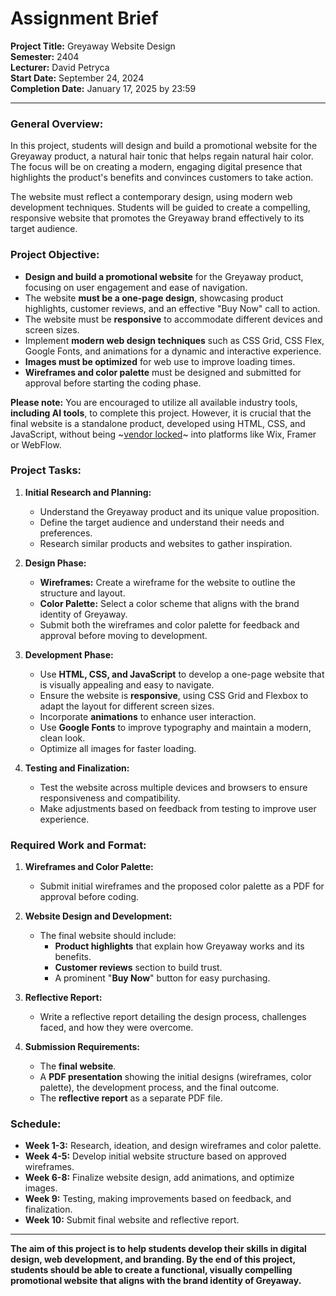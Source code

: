 # Assignment Brief 
**Project Title:** Greyaway Website Design  
**Semester:** 2404  
**Lecturer:** David Petryca  
**Start Date:** September 24, 2024  
**Completion Date:** January 17, 2025 by 23:59  

---
### General Overview:

In this project, students will design and build a promotional website for the Greyaway product, a natural hair tonic that helps regain natural hair color. The focus will be on creating a modern, engaging digital presence that highlights the product's benefits and convinces customers to take action.

The website must reflect a contemporary design, using modern web development techniques. Students will be guided to create a compelling, responsive website that promotes the Greyaway brand effectively to its target audience.

### Project Objective:

- **Design and build a promotional website** for the Greyaway product, focusing on user engagement and ease of navigation.
- The website **must be a one-page design**, showcasing product highlights, customer reviews, and an effective "Buy Now" call to action.
- The website must be **responsive** to accommodate different devices and screen sizes.
- Implement **modern web design techniques** such as CSS Grid, CSS Flex, Google Fonts, and animations for a dynamic and interactive experience.
- **Images must be optimized** for web use to improve loading times.
- **Wireframes and color palette** must be designed and submitted for approval before starting the coding phase.

**Please note:** You are encouraged to utilize all available industry tools, **including AI tools**, to complete this project. However, it is crucial that the final website is a standalone product, developed using HTML, CSS, and JavaScript, without being ~[vendor locked](https://en.wikipedia.org/wiki/Vendor_lock-in)~ into platforms like Wix, Framer or WebFlow.

### Project Tasks:

1. **Initial Research and Planning:**
   - Understand the Greyaway product and its unique value proposition.
   - Define the target audience and understand their needs and preferences.
   - Research similar products and websites to gather inspiration.

2. **Design Phase:**
   - **Wireframes:** Create a wireframe for the website to outline the structure and layout.
   - **Color Palette:** Select a color scheme that aligns with the brand identity of Greyaway.
   - Submit both the wireframes and color palette for feedback and approval before moving to development.

3. **Development Phase:**
   - Use **HTML, CSS, and JavaScript** to develop a one-page website that is visually appealing and easy to navigate.
   - Ensure the website is **responsive**, using CSS Grid and Flexbox to adapt the layout for different screen sizes.
   - Incorporate **animations** to enhance user interaction.
   - Use **Google Fonts** to improve typography and maintain a modern, clean look.
   - Optimize all images for faster loading.

4. **Testing and Finalization:**
   - Test the website across multiple devices and browsers to ensure responsiveness and compatibility.
   - Make adjustments based on feedback from testing to improve user experience.

### Required Work and Format:

1. **Wireframes and Color Palette:**
   - Submit initial wireframes and the proposed color palette as a PDF for approval before coding.

2. **Website Design and Development:**
   - The final website should include:
     - **Product highlights** that explain how Greyaway works and its benefits.
     - **Customer reviews** section to build trust.
     - A prominent "**Buy Now**" button for easy purchasing.

3. **Reflective Report:**
   - Write a reflective report detailing the design process, challenges faced, and how they were overcome.

4. **Submission Requirements:**
   - The **final website**.
   - A **PDF presentation** showing the initial designs (wireframes, color palette), the development process, and the final outcome.
   - The **reflective report** as a separate PDF file.

### Schedule:

- **Week 1-3:** Research, ideation, and design wireframes and color palette.
- **Week 4-5:** Develop initial website structure based on approved wireframes.
- **Week 6-8:** Finalize website design, add animations, and optimize images.
- **Week 9:** Testing, making improvements based on feedback, and finalization.
- **Week 10:** Submit final website and reflective report.

---

**The aim of this project is to help students develop their skills in digital design, web development, and branding. By the end of this project, students should be able to create a functional, visually compelling promotional website that aligns with the brand identity of Greyaway.**
